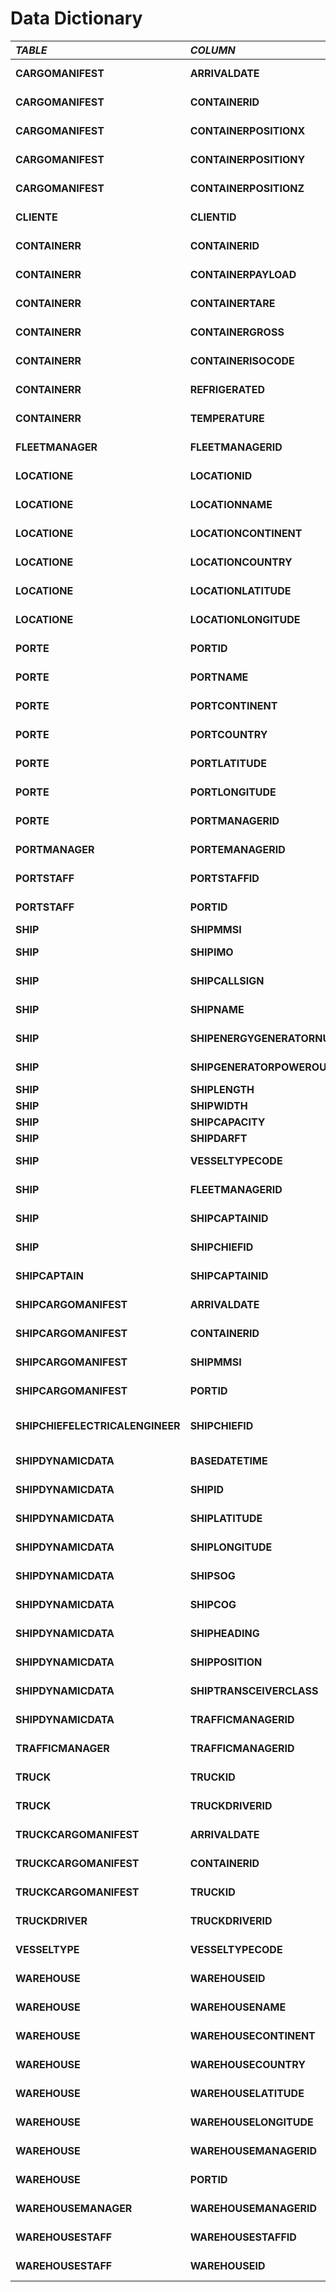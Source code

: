 # Data Dictionary

| **_TABLE_**| **_COLUMN_** | **_DATA TYPE_** | **_DECRIPTION_**|
|:------------------------|:------------------------|:-----------------|:--------------------------------------------|
| **CARGOMANIFEST** | **ARRIVALDATE** | **TIMESTAMP(6)** | ARRIVALDATE FROM CARGOMANIFEST TABLE|
| **CARGOMANIFEST** | **CONTAINERID** | **VARCHAR2 (20 BYTE)** | CONTAINERID FROM CARGOMANIFEST TABLE|
| **CARGOMANIFEST** | **CONTAINERPOSITIONX** | **NUMBER(38,0)** | CONTAINERPOSITIONX FROM CARGOMANIFEST TABLE|
| **CARGOMANIFEST** | **CONTAINERPOSITIONY** | **NUMBER(38,0)** | CONTAINERPOSITIONY FROM CARGOMANIFEST TABLE|
| **CARGOMANIFEST** | **CONTAINERPOSITIONZ** | **NUMBER(38,0)** | CONTAINERPOSITIONZ FROM CARGOMANIFEST TABLE|
| **CLIENTE** | **CLIENTID** | **VARCHAR2(20 BYTE)** | CLIENTID FROM CLIENTE TABLE|
| **CONTAINERR** | **CONTAINERID** | **VARCHAR (20 BYTE)** | CONTAINERID FROM CONTAINERR TABLE|
| **CONTAINERR** | **CONTAINERPAYLOAD** | **NUMBER (38,0)** | CONTAINERPAYLOAD FROM CONTAINERR TABLE|
| **CONTAINERR** | **CONTAINERTARE** | **NUMBER (38,0)** | CONTAINERTARE FROM CONTAINERR TABLE|
| **CONTAINERR** | **CONTAINERGROSS** | **NUMBER (38,0)** | CONTAINERGROSS FROM CONTAINERR TABLE|
| **CONTAINERR** | **CONTAINERISOCODE** | **VARCHAR2 (4 BYTE)** | CONTAINERISOCODE FROM CONTAINERR TABLE|
| **CONTAINERR** | **REFRIGERATED** | **NUMBER (1,0)** | REFRIGERATED FROM CONTAINERR TABLE|
| **CONTAINERR** | **TEMPERATURE** | **NUMBER (38, 0)** | TEMPERATURE FROM CONTAINERR TABLE|
| **FLEETMANAGER** | **FLEETMANAGERID** | **VARCHAR2 (20 BYTE)** | FLEETMANAGERID FROM FLEETMANAGER TABLE|
| **LOCATIONE** | **LOCATIONID** | **VARCHAR2 (20 BYTE)** | LOCATIONID FROM LOCATIONE TABLE|
| **LOCATIONE** | **LOCATIONNAME** | **VARCHAR2 (30 BYTE)** | LOCATIONNAME FROM LOCATIONE TABLE|
| **LOCATIONE** | **LOCATIONCONTINENT** | **VARCHAR2 (10 BYTE)** | LOCATIONCONTINENT FROM LOCATIONE TABLE|
| **LOCATIONE** | **LOCATIONCOUNTRY** | **VARCHAR2 (20 BYTE)** | LOCATIONCOUNTRY FROM LOCATIONE TABLE|
| **LOCATIONE** | **LOCATIONLATITUDE** | **NUMBER (7,5)** | LOCATIONLATITUDE FROM LOCATIONE TABLE|
| **LOCATIONE** | **LOCATIONLONGITUDE** | **NUMBER (8,5)** | LOCATIONLONGITUDE FROM LOCATIONE TABLE|
| **PORTE** | **PORTID** | **VARCHAR2 (20 BYTE)** | PORTID FROM PORTE TABLE|
| **PORTE** | **PORTNAME** | **VARCHAR2 (30 BYTE)** | PORTNAME FROM PORTE TABLE|
| **PORTE** | **PORTCONTINENT** | **VARCHAR2 (10 BYTE)** | PORTCONTINENT FROM PORTE TABLE|
| **PORTE** | **PORTCOUNTRY** | **VARCHAR2 (20 BYTE)** | PORTCOUNTRY FROM PORTE TABLE|
| **PORTE** | **PORTLATITUDE** | **NUMBER (7,5)** | PORTLATITUDE FROM PORTE TABLE|
| **PORTE** | **PORTLONGITUDE** | **NUMBER (8,5)** | PORTLONGITUDE FROM PORTE TABLE|
| **PORTE** | **PORTMANAGERID** | **VARCHAR2 (20 BYTE)** | PORTMANAGERID FROM PORTE TABLE|
| **PORTMANAGER** | **PORTEMANAGERID** | **VARCHAR2(20 BYTE)** | PORTEMANAGERID FROM PORTMANAGER TABLE|
| **PORTSTAFF** | **PORTSTAFFID** | **VARCHAR2 (20 BYTE)** | PORTSTAFFID FROM PORTSTAFF TABLE|
| **PORTSTAFF** | **PORTID** | **VARCHAR2 (20 BYTE)** | PORTID FROM PORTSTAFF TABLE|
| **SHIP** | **SHIPMMSI** | **NUMBER (9,0)** | SHIPMMSI FROM SHIP TABLE|
| **SHIP** | **SHIPIMO** | **VARCHAR2 (10 BYTE)** | SHIPIMO FROM SHIP TABLE|
| **SHIP** | **SHIPCALLSIGN** | **VARCHAR2 (20 BYTE)** | SHIPCALLSIGN FROM SHIP TABLE|
| **SHIP** | **SHIPNAME** | **VARCHAR2 (50 BYTE)** | SHIPNAME FROM SHIP TABLE|
| **SHIP** | **SHIPENERGYGENERATORNUMBER** | **NUMBER (38,0)** | SHIPENERGYGENERATORNUMBER FROM SHIP TABLE|
| **SHIP** | **SHIPGENERATORPOWEROUTPUT** | **NUMBER (38,0)** | SHIPGENERATOROUTPUT FROM SHIP TABLE|
| **SHIP** | **SHIPLENGTH** | **NUMBER (5,2)** | SHIPLENGTH FROM SHIP TABLE|
| **SHIP** | **SHIPWIDTH** | **NUMBER (5,2)** | SHIPWIDTH FROM SHIP TABLE|
| **SHIP** | **SHIPCAPACITY** | **NUMBER (5,2)** | SHIPCAPACITY FROM SHIP TABLE|
| **SHIP** | **SHIPDARFT** | **NUMBER (5,2)** | SHIPDRAFT FROM SHIP TABLE|
| **SHIP** | **VESSELTYPECODE** | **VARCHAR2 (20 BYTE)** | VESSELTYPECODE FROM SHIP TABLE|
| **SHIP** | **FLEETMANAGERID** | **VARCHAR2 (20 BYTE)** | FLEETMANAGERID FROM SHIP TABLE|
| **SHIP** | **SHIPCAPTAINID** | **VARCHAR2 (20 BYTE)** | SHIPCAPTAINID FROM SHIP TABLE|
| **SHIP** | **SHIPCHIEFID** | **VARCHAR2 (20 BYTE)** | SHIPCHIEFID FROM SHIP TABLE|
| **SHIPCAPTAIN** | **SHIPCAPTAINID** | **VARCHAR2 (20 BYTE)** | SHIPCAPTAINID FROM SHIPCAPTAIN TABLE|
| **SHIPCARGOMANIFEST** | **ARRIVALDATE** | **TIMESTAMP(6)** | ARRIVALDATE FROM SHIPCARGOMANIFEST TABLE|
| **SHIPCARGOMANIFEST** | **CONTAINERID** | **VARCHAR2 (20 BYTE)** | CONTAINERID FROM SHIPCARGOMANIFEST TABLE|
| **SHIPCARGOMANIFEST** | **SHIPMMSI** | **NUMBER (9,0)** | SHIPMMSI FROM SHIPCARGOMANIFEST TABLE|
| **SHIPCARGOMANIFEST** | **PORTID** | **VARCHAR2 (20 BYTE)** | PORTID FROM SHIPCARGOMANIFEST TABLE|
| **SHIPCHIEFELECTRICALENGINEER** | **SHIPCHIEFID** | **VARCHAR2 (20 BYTE)** | SHIPCHIEFID FROM SHIPCHIEFELECTRICALENGINEER TABLE|
| **SHIPDYNAMICDATA** | **BASEDATETIME** | **TIMESTAMP(6)** | BASEDATETIME FROM SHIPDYNAMICDATA TABLE|
| **SHIPDYNAMICDATA** | **SHIPID** | **NUMBER (38,0)** | SHIPID FROM SHIPDYNAMICDATA TABLE|
| **SHIPDYNAMICDATA** | **SHIPLATITUDE** | **NUMBER (7,5)** | SHIPLATITUDE FROM SHIPDYNAMICDATA TABLE|
| **SHIPDYNAMICDATA** | **SHIPLONGITUDE** | **NUMBER (8,5)** | SHIPLONGITUDE FROM SHIPDYNAMICDATA TABLE|
| **SHIPDYNAMICDATA** | **SHIPSOG** | **NUMBER (8,5)** | SHIPSOG FROM SHIPDYNAMICDATA TABLE|
| **SHIPDYNAMICDATA** | **SHIPCOG** | **NUMBER (8,5)** | SHIPCOG FROM SHIPDYNAMICDATA TABLE|
| **SHIPDYNAMICDATA** | **SHIPHEADING** | **NUMBER (8,5)** | SHIPHEADING FROM SHIPDYNAMICDATA TABLE|
| **SHIPDYNAMICDATA** | **SHIPPOSITION** | **NUMBER (38,0)** | SHIPPOSITION FROM SHIPDYNAMICDATA TABLE|
| **SHIPDYNAMICDATA** | **SHIPTRANSCEIVERCLASS** | **VARCHAR2 (20 BYTE)** | SHIPTRANSCEIVERCLASS FROM SHIPDYNAMICDATA TABLE|
| **SHIPDYNAMICDATA** | **TRAFFICMANAGERID** | **VARCHAR2 (20 BYTE)** | TRAFFICMANAGERID FROM SHIPDYNAMICDATA TABLE|
| **TRAFFICMANAGER** | **TRAFFICMANAGERID** | **VARCHAR2 (20 BYTE)** | TRAFFICMANAGERID FROM TRAFFICMANAGER TABLE|
| **TRUCK** | **TRUCKID** | **VARCHAR2 (20 BYTE)** | TRUCKID FROM TRUCK TABLE|
| **TRUCK** | **TRUCKDRIVERID** | **VARCHAR2 (20 BYTE)** | TRUCKDRIVERID FROM TRUCK TABLE|
| **TRUCKCARGOMANIFEST** | **ARRIVALDATE** | **TIMESTAMP(6)** | ARRIVALDATE FROM TRUCKCARGOMANIFEST TABLE|
| **TRUCKCARGOMANIFEST** | **CONTAINERID** | **VARCHAR2 (10 BYTE)** | CONTAINERID FROM TRUCKCARGOMANIFEST TABLE|
| **TRUCKCARGOMANIFEST** | **TRUCKID** | **VARCHAR2 (10 BYTE)** | TRUCKID FROM TRUCKCARGOMANIFEST TABLE|
| **TRUCKDRIVER** | **TRUCKDRIVERID** | **VARCHAR2 (20 BYTE)** | TRUCKDRIVERID FROM TRUCKDRIVER TABLE|
| **VESSELTYPE** | **VESSELTYPECODE** | **VARCHAR2 (20 BYTE)** | VESSELTYPECODE FROM VESSELTYPE TABLE|
| **WAREHOUSE** | **WAREHOUSEID** | **VARCHAR2 (20 BYTE)** | WAREHOUSEID FROM WAREHOUSE TABLE|
| **WAREHOUSE** | **WAREHOUSENAME** | **VARCHAR2 (30 BYTE)** | WAREHOUSENAME FROM WAREHOUSE TABLE|
| **WAREHOUSE** | **WAREHOUSECONTINENT** | **VARCHAR2 (10 BYTE)** | WAREHOUSECONTINENT FROM WAREHOUSE TABLE|
| **WAREHOUSE** | **WAREHOUSECOUNTRY** | **VARCHAR2 (20 BYTE)** | WAREHOUSECOUNTRY FROM WAREHOUSE TABLE|
| **WAREHOUSE** | **WAREHOUSELATITUDE** | **NUMBER(7,5)** | WAREHOUSELATITUDE FROM WAREHOUSE TABLE|
| **WAREHOUSE** | **WAREHOUSELONGITUDE** | **NUMBER(8,5)** | WAREHOUSELONGITUDE FROM WAREHOUSE TABLE|
| **WAREHOUSE** | **WAREHOUSEMANAGERID** | **VARCHAR2 (20 BYTE)** | WAREHOUSEMANAGERID FROM WAREHOUSE TABLE|
| **WAREHOUSE** | **PORTID** | **VARCHAR2 (20 BYTE)** | PORTID FROM WAREHOUSE TABLE|
| **WAREHOUSEMANAGER** | **WAREHOUSEMANAGERID** | **VARCHAR2 (20 BYTE)** | WAREHOUSEMANAGERID FROM WAREHOUSEMANAGER TABLE|
| **WAREHOUSESTAFF** | **WAREHOUSESTAFFID** | **VARCHAR2 (20 BYTE)** | WAREHOUSESTAFFID FROM WAREHOUSESTAFF TABLE|
| **WAREHOUSESTAFF** | **WAREHOUSEID** | **VARCHAR2 (20 BYTE)** | WAREHOUSEID FROM WHAREHOUSESTAFF TABLE|



































































